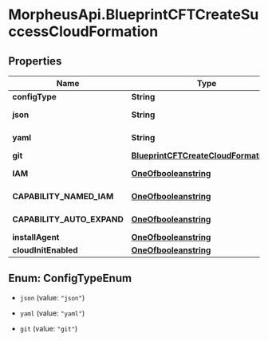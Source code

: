 # MorpheusApi.BlueprintCFTCreateSuccessCloudFormation

## Properties

Name | Type | Description | Notes
------------ | ------------- | ------------- | -------------
**configType** | **String** | Configuration Type | 
**json** | **String** | CloudFormation Template in JSON | [optional] 
**yaml** | **String** | CloudFormation Template in YAML | [optional] 
**git** | [**BlueprintCFTCreateCloudFormationGit**](BlueprintCFTCreateCloudFormationGit.md) |  | [optional] 
**IAM** | [**OneOfbooleanstring**](OneOfbooleanstring.md) | CloudFormation Attribute CAPABILITY_IAM | [optional] 
**CAPABILITY_NAMED_IAM** | [**OneOfbooleanstring**](OneOfbooleanstring.md) | CloudFormation Attribute CAPABILITY_NAMED_IAM | [optional] 
**CAPABILITY_AUTO_EXPAND** | [**OneOfbooleanstring**](OneOfbooleanstring.md) | CloudFormation Attribute CAPABILITY_AUTO_EXPAND | [optional] 
**installAgent** | [**OneOfbooleanstring**](OneOfbooleanstring.md) | Install Morpheus Agent | [optional] 
**cloudInitEnabled** | [**OneOfbooleanstring**](OneOfbooleanstring.md) | Cloud Init Enabled | [optional] 



## Enum: ConfigTypeEnum


* `json` (value: `"json"`)

* `yaml` (value: `"yaml"`)

* `git` (value: `"git"`)





